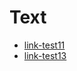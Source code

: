 # Text






- [link-test11](https://ectest.beep.test11.shub.us/ordering)
- [link-test13](https://ectest.beep.test13.shub.us/ordering)
